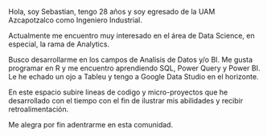 Hola, soy Sebastian, tengo 28 años y soy egresado de la UAM Azcapotzalco como Ingeniero Industrial.

Actualmente me encuentro muy interesado en el área de Data Science, en especial, la rama de Analytics.

Busco desarrollarme en los campos de Analisis de Datos y/o BI.
Me gusta programar en R y me encuentro aprendiendo SQL, Power Query y Power BI. Le he echado un ojo a Tableu y tengo a Google Data Studio en el horizonte.

En este espacio subire lineas de codigo y micro-proyectos que he desarrollado con el tiempo con el fin de ilustrar mis abilidades y recibir retroalimentación.

Me alegra por fin adentrarme en esta comunidad.


<!---
Sevastokrat/Sevastokrat is a ✨ special ✨ repository because its `README.md` (this file) appears on your GitHub profile.
You can click the Preview link to take a look at your changes.
--->
